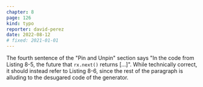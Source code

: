 ```yaml
---
chapter: 8
page: 126
kind: typo
reporter: david-perez
date: 2022-08-12
# fixed: 2021-01-01
---
```

The fourth sentence of the "Pin and Unpin" section says "In the code from
Listing 8-5, the future that `rx.next()` returns [...]". While technically
correct, it should instead refer to Listing 8-6, since the rest of the
paragraph is alluding to the desugared code of the generator.
